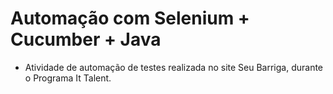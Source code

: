 # Automação com Selenium + Cucumber + Java

- Atividade de automação de testes realizada no site Seu Barriga, durante o Programa It Talent. 
